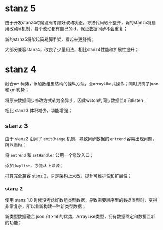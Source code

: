 # stanz 5

由于开发stanz4时候没有考虑好改动状态，导致代码较不整齐，新的stanz5将启用改动id机制，每个改动都有自己的id，保证数据同步不会重复；

新的stanz5将架起简易脚手架，看起来更舒畅；

大部分兼容stanz4，改良了少量用法，相比stanz4性能和扩展性提升；

# stanz 4

融合xml优势，添加数组型结构的操纵方法，全arrayLike式操作；同时拥有了json和xml优势；

将原来数据同步修改方式转为全异步，因此watch的同步数据监听和listen；

相比 stanz3 体积减少，功能增强；

## stanz 3

由于 stanz2 沿用了 `emitChange` 机制，导致同步数据的 `entrend` 容易出现问题，所以重构；

将 `entrend` 和 `setHandler` 公用一个修改入口；

添加 `keylist`，方便从上寻源；

打算完全兼容 stanz 2，只是架构上大改，提升可维护性和扩展性；

### stanz 2

使用 stanz 1.0 时候没考虑好数组类型数据，导致需要顺序型的数据类型时，变得非常复杂，所以重新构建一种新类型数据；

新类型数据融合 json 和 xml 的优势，ArrayLike类型，拥有数据绑定和数据监听的功能；